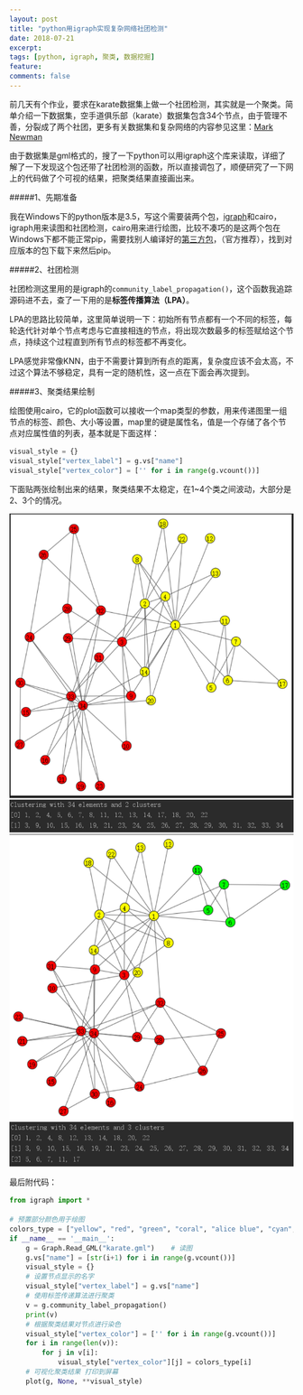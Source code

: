 ```yaml
---
layout: post
title: "python用igraph实现复杂网络社团检测"
date: 2018-07-21
excerpt: 
tags: [python, igraph, 聚类, 数据挖掘]
feature: 
comments: false
---
```


前几天有个作业，要求在karate数据集上做一个社团检测，其实就是一个聚类。简单介绍一下数据集，空手道俱乐部（karate）数据集包含34个节点，由于管理不善，分裂成了两个社团，更多有关数据集和复杂网络的内容参见这里：[Mark Newman](http://www-personal.umich.edu/~mejn/)

由于数据集是gml格式的，搜了一下python可以用igraph这个库来读取，详细了解了一下发现这个包还带了社团检测的函数，所以直接调包了，顺便研究了一下网上的代码做了个可视的结果，把聚类结果直接画出来。

#####1、先期准备

我在Windows下的python版本是3.5，写这个需要装两个包，[igraph](https://pypi.org/project/python-igraph/0.6.5/)和cairo，igraph用来读图和社团检测，cairo用来进行绘图，比较不凑巧的是这两个包在Windows下都不能正常pip，需要找别人编译好的[第三方包](https://www.lfd.uci.edu/~gohlke/pythonlibs/)，（官方推荐），找到对应版本的包下载下来然后pip。

#####2、社团检测

社团检测这里用的是igraph的`community_label_propagation()`，这个函数我追踪源码进不去，查了一下用的是**标签传播算法（LPA）**。

LPA的思路比较简单，这里简单说明一下：初始所有节点都有一个不同的标签，每轮迭代针对单个节点考虑与它直接相连的节点，将出现次数最多的标签赋给这个节点，持续这个过程直到所有节点的标签都不再变化。

LPA感觉非常像KNN，由于不需要计算到所有点的距离，复杂度应该不会太高，不过这个算法不够稳定，具有一定的随机性，这一点在下面会再次提到。

#####3、聚类结果绘制

绘图使用cairo，它的plot函数可以接收一个map类型的参数，用来传递图里一组节点的标签、颜色、大小等设置，map里的键是属性名，值是一个存储了各个节点对应属性值的列表，基本就是下面这样：

```python
visual_style = {}
visual_style["vertex_label"] = g.vs["name"]
visual_style["vertex_color"] = ['' for i in range(g.vcount())]
```

下面贴两张绘制出来的结果，聚类结果不太稳定，在1~4个类之间波动，大部分是2、3个的情况。

<img src="/_posts/img/2018-07-21-1.png">

<img src="./img/2018-07-21-2.png">

<img src="./img/2018-07-21-3.png">

<img src="./img/2018-07-21-4.png">

最后附代码：

```python
from igraph import *

# 预置部分颜色用于绘图
colors_type = ["yellow", "red", "green", "coral", "alice blue", "cyan", "pink"]
if __name__ == '__main__':
    g = Graph.Read_GML("karate.gml")    # 读图
    g.vs["name"] = [str(i+1) for i in range(g.vcount())]
    visual_style = {}
    # 设置节点显示的名字
    visual_style["vertex_label"] = g.vs["name"]
    # 使用标签传递算法进行聚类
    v = g.community_label_propagation()
    print(v)
    # 根据聚类结果对节点进行染色
    visual_style["vertex_color"] = ['' for i in range(g.vcount())]
    for i in range(len(v)):
        for j in v[i]:
            visual_style["vertex_color"][j] = colors_type[i]
    # 可视化聚类结果 打印到屏幕
    plot(g, None, **visual_style)
```